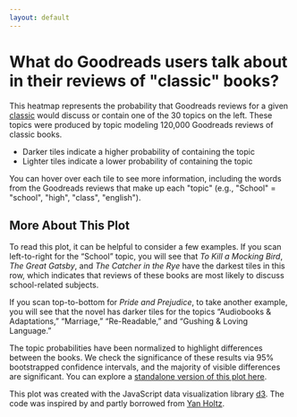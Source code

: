 ```yaml
---
layout: default
---
```


<link href="https://fonts.googleapis.com/css2?family=Roboto:wght@300&display=swap" rel="stylesheet">

# **What do Goodreads users talk about in their reviews of "classic" books?**

This heatmap represents the probability that Goodreads reviews for a given <a href="https://www.goodreads.com/genres/classics">classic</a> would discuss or contain one of the 30 topics on the left. These topics were produced by topic
      modeling 120,000 Goodreads reviews of classic books.
      
- Darker tiles indicate a higher probability of containing the topic
- Lighter tiles indicate a lower probability of containing the topic

You can hover over each tile to see more information, including the words from the Goodreads reviews that make up each "topic" (e.g., "School" = "school", "high", "class", "english").
  
  <div id="my_dataviz"></div>

  

  <script src="https://d3js.org/d3.v4.js"></script>

  <script src="https://d3js.org/d3-scale-chromatic.v1.min.js"></script>
  <script type="text/javascript" src="js/heatmap.js"></script>


## More About This Plot

To read this plot, it can be helpful to consider a few examples. If you scan left-to-right for the “School” topic, you will see that <i>To Kill a Mocking Bird</i>, <i>The Great Gatsby</i>, and <i>The Catcher in the Rye</i> have the darkest tiles in this row, which indicates that reviews of these books are most likely to discuss school-related subjects.
      
If you scan top-to-bottom for <i>Pride and Prejudice</i>, to take another example, you will see that the novel has darker tiles for the topics “Audiobooks & Adaptations,” “Marriage,” “Re-Readable,” and “Gushing & Loving Language.”

The topic probabilities have been normalized to highlight differences between the books. We check the significance of these results via 95% bootstrapped confidence intervals, and the majority of visible differences are significant. You can explore a [standalone version of this plot here](Goodreads-Classics-Topics-Standalone.html).

This plot was created with the JavaScript data visualization library [d3](https://d3js.org/). The code was inspired by and partly borrowed from [Yan Holtz](https://www.d3-graph-gallery.com/graph/heatmap_style.html).
